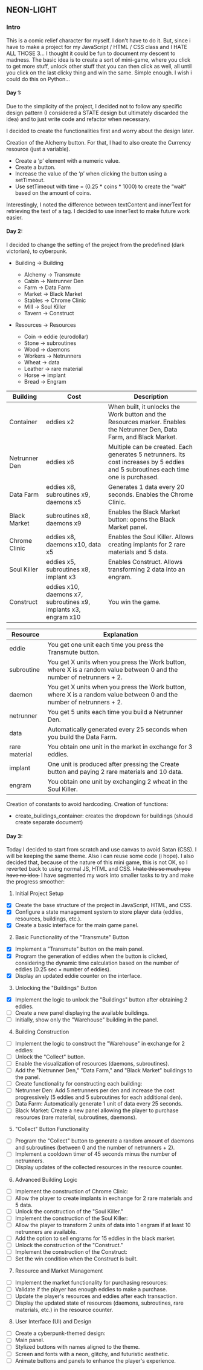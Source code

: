 ## NEON-LIGHT

### Intro
This is a comic relief character for myself. I don't have to do it. But, since i have to make a project for my JavaScript / HTML / CSS class and I HATE ALL THOSE 3... I thought it could be fun to document my descent to madness.
The basic idea is to create a sort of mini-game, where you click to get more stuff, unlock other stuff that you can then click as well, all until you click on the last clicky thing and win the same. Simple enough. I wish i could do this on Python...

#### Day 1:
Due to the simplicity of the project, I decided not to follow any specific design pattern (I considered a STATE design but ultimately discarded the idea) and to just write code and refactor when necessary.

I decided to create the functionalities first and worry about the design later. 

Creation of the Alchemy button. For that, I had to also create the Currency resource (just a variable).

* Create a ‘p’ element with a numeric value.
* Create a button.
* Increase the value of the ‘p’ when clicking the button using a setTimeout.
* Use setTimeout with time = (0.25 * coins * 1000) to create the “wait” based on the amount of coins.

Interestingly, I noted the difference between textContent and innerText for retrieving the text of a tag. I decided to use innerText to make future work easier.

#### Day 2:
I decided to change the setting of the project from the predefined (dark victorian), to cyberpunk.

* Building → Building
    * Alchemy → Transmute
    * Cabin → Netrunner Den
    * Farm → Data Farm
    * Market → Black Market
    * Stables → Chrome Clinic
    * Mill → Soul Killer
    * Tavern → Construct

* Resources → Resources
    * Coin → eddie (eurodollar)
    * Stone → subroutines
    * Wood → daemons
    * Workers → Netrunners
    * Wheat → data
    * Leather → rare material
    * Horse → implant
    * Bread → Engram

<table>
    <thead>
        <tr>
            <th>Building</th>
            <th>Cost</th>
            <th>Description</th>
        </tr>
    </thead>
    <tbody>
        <tr>
            <td>Container</td>
            <td>eddies x2</td>
            <td>When built, it unlocks the Work button and the Resources marker. Enables the Netrunner Den, Data Farm, and Black Market.</td>
        </tr>
        <tr>
            <td>Netrunner Den</td>
            <td>eddies x6</td>
            <td>Multiple can be created. Each generates 5 netrunners. Its cost increases by 5 eddies and 5 subroutines each time one is purchased.</td>
        </tr>
        <tr>
            <td>Data Farm</td>
            <td>eddies x8, subroutines x9, daemons x5</td>
            <td>Generates 1 data every 20 seconds. Enables the Chrome Clinic.</td>
        </tr>
        <tr>
            <td>Black Market</td>
            <td>subroutines x8, daemons x9</td>
            <td>Enables the Black Market button: opens the Black Market panel.</td>
        </tr>
        <tr>
            <td>Chrome Clinic</td>
            <td>eddies x8, daemons x10, data x5</td>
            <td>Enables the Soul Killer. Allows creating implants for 2 rare materials and 5 data.</td>
        </tr>
        <tr>
            <td>Soul Killer</td>
            <td>eddies x5, subroutines x8, implant x3</td>
            <td>Enables Construct. Allows transforming 2 data into an engram.</td>
        </tr>
        <tr>
            <td>Construct</td>
            <td>eddies x10, daemons x7, subroutines x9, implants x3, engram x10</td>
            <td>You win the game.</td>
        </tr>
    </tbody>
</table>

<table>
    <thead>
        <tr>
            <th>Resource</th>
            <th>Explanation</th>
        </tr>
    </thead>
    <tbody>
        <tr>
            <td>eddie</td>
            <td>You get one unit each time you press the Transmute button.</td>
        </tr>
        <tr>
            <td>subroutine</td>
            <td>You get X units when you press the Work button, where X is a random value between 0 and the number of netrunners + 2.</td>
        </tr>
        <tr>
            <td>daemon</td>
            <td>You get X units when you press the Work button, where X is a random value between 0 and the number of netrunners + 2.</td>
        </tr>
        <tr>
            <td>netrunner</td>
            <td>You get 5 units each time you build a Netrunner Den.</td>
        </tr>
        <tr>
            <td>data</td>
            <td>Automatically generated every 25 seconds when you build the Data Farm.</td>
        </tr>
        <tr>
            <td>rare material</td>
            <td>You obtain one unit in the market in exchange for 3 eddies.</td>
        </tr>
        <tr>
            <td>implant</td>
            <td>One unit is produced after pressing the Create button and paying 2 rare materials and 10 data.</td>
        </tr>
        <tr>
            <td>engram</td>
            <td>You obtain one unit by exchanging 2 wheat in the Soul Killer.</td>
        </tr>
    </tbody>
</table>

Creation of constants to avoid hardcoding. Creation of functions:
* create_buildings_container: creates the dropdown for buildings (should create separate document)

#### Day 3:
Today I decided to start from scratch and use canvas to avoid Satan (CSS). I will be keeping the same theme. Also i can reuse some code (i hope).
I also decided that, because of the nature of this mini game, this is not OK, so I reverted back to using normal JS, HTML and CSS. ~~I hate this so much you have no idea.~~
I have segmented my work into smaller tasks to try and make the progress smoother:
1. Initial Project Setup
- [x] Create the base structure of the project in JavaScript, HTML, and CSS.
- [x] Configure a state management system to store player data (eddies, resources, buildings, etc.).
- [x] Create a basic interface for the main game panel.
2. Basic Functionality of the "Transmute" Button
- [x] Implement a "Transmute" button on the main panel.
- [x] Program the generation of eddies when the button is clicked, considering the dynamic time calculation based on the number of eddies (0.25 sec × number of eddies).
- [x] Display an updated eddie counter on the interface.
3. Unlocking the "Buildings" Button
- [x] Implement the logic to unlock the "Buildings" button after obtaining 2 eddies.
- [ ] Create a new panel displaying the available buildings.
- [ ] Initially, show only the "Warehouse" building in the panel.
4. Building Construction
- [ ] Implement the logic to construct the "Warehouse" in exchange for 2 eddies:
- [ ] Unlock the "Collect" button.
- [ ] Enable the visualization of resources (daemons, subroutines).
- [ ] Add the "Netrunner Den," "Data Farm," and "Black Market" buildings to the panel.
- [ ] Create functionality for constructing each building:
- [ ] Netrunner Den: Add 5 netrunners per den and increase the cost progressively (5 eddies and 5 subroutines for each additional den).
- [ ] Data Farm: Automatically generate 1 unit of data every 25 seconds.
- [ ] Black Market: Create a new panel allowing the player to purchase resources (rare material, subroutines, daemons).
5. "Collect" Button Functionality
- [ ] Program the "Collect" button to generate a random amount of daemons and subroutines (between 0 and the number of netrunners + 2).
- [ ] Implement a cooldown timer of 45 seconds minus the number of netrunners.
- [ ] Display updates of the collected resources in the resource counter.
6. Advanced Building Logic
- [ ] Implement the construction of Chrome Clinic:
- [ ] Allow the player to create implants in exchange for 2 rare materials and 5 data.
- [ ] Unlock the construction of the "Soul Killer."
- [ ] Implement the construction of the Soul Killer:
- [ ] Allow the player to transform 2 units of data into 1 engram if at least 10 netrunners are available.
- [ ] Add the option to sell engrams for 15 eddies in the black market.
- [ ] Unlock the construction of the "Construct."
- [ ] Implement the construction of the Construct:
- [ ] Set the win condition when the Construct is built.
7. Resource and Market Management
- [ ] Implement the market functionality for purchasing resources:
- [ ] Validate if the player has enough eddies to make a purchase.
- [ ] Update the player's resources and eddies after each transaction.
- [ ] Display the updated state of resources (daemons, subroutines, rare materials, etc.) in the resource counter.
8. User Interface (UI) and Design
- [ ] Create a cyberpunk-themed design:
- [ ] Main panel.
- [ ] Stylized buttons with names aligned to the theme.
- [ ] Screen and fonts with a neon, glitchy, and futuristic aesthetic.
- [ ] Animate buttons and panels to enhance the player's experience.